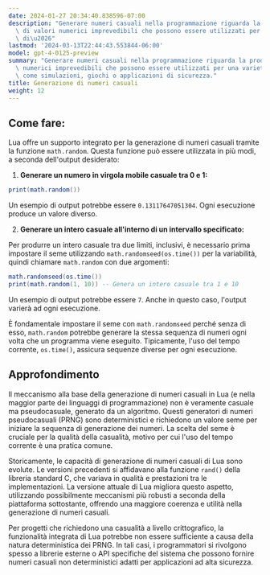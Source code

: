 ```yaml
---
date: 2024-01-27 20:34:40.838596-07:00
description: "Generare numeri casuali nella programmazione riguarda la produzione\
  \ di valori numerici imprevedibili che possono essere utilizzati per una variet\xE0\
  \ di\u2026"
lastmod: '2024-03-13T22:44:43.553844-06:00'
model: gpt-4-0125-preview
summary: "Generare numeri casuali nella programmazione riguarda la produzione di valori\
  \ numerici imprevedibili che possono essere utilizzati per una variet\xE0 di scopi\
  \ come simulazioni, giochi o applicazioni di sicurezza."
title: Generazione di numeri casuali
weight: 12
---
```


## Come fare:
Lua offre un supporto integrato per la generazione di numeri casuali tramite la funzione `math.random`. Questa funzione può essere utilizzata in più modi, a seconda dell'output desiderato:

1. **Generare un numero in virgola mobile casuale tra 0 e 1:**

```Lua
print(math.random())
```

Un esempio di output potrebbe essere `0.13117647051304`. Ogni esecuzione produce un valore diverso.

2. **Generare un intero casuale all'interno di un intervallo specificato:**

Per produrre un intero casuale tra due limiti, inclusivi, è necessario prima impostare il seme utilizzando `math.randomseed(os.time())` per la variabilità, quindi chiamare `math.random` con due argomenti:

```Lua
math.randomseed(os.time())
print(math.random(1, 10)) -- Genera un intero casuale tra 1 e 10
```

Un esempio di output potrebbe essere `7`. Anche in questo caso, l'output varierà ad ogni esecuzione.

È fondamentale impostare il seme con `math.randomseed` perché senza di esso, `math.random` potrebbe generare la stessa sequenza di numeri ogni volta che un programma viene eseguito. Tipicamente, l'uso del tempo corrente, `os.time()`, assicura sequenze diverse per ogni esecuzione.

## Approfondimento
Il meccanismo alla base della generazione di numeri casuali in Lua (e nella maggior parte dei linguaggi di programmazione) non è veramente casuale ma pseudocasuale, generato da un algoritmo. Questi generatori di numeri pseudocasuali (PRNG) sono deterministici e richiedono un valore seme per iniziare la sequenza di generazione dei numeri. La scelta del seme è cruciale per la qualità della casualità, motivo per cui l'uso del tempo corrente è una pratica comune.

Storicamente, le capacità di generazione di numeri casuali di Lua sono evolute. Le versioni precedenti si affidavano alla funzione `rand()` della libreria standard C, che variava in qualità e prestazioni tra le implementazioni. La versione attuale di Lua migliora questo aspetto, utilizzando possibilmente meccanismi più robusti a seconda della piattaforma sottostante, offrendo una maggiore coerenza e utilità nella generazione di numeri casuali.

Per progetti che richiedono una casualità a livello crittografico, la funzionalità integrata di Lua potrebbe non essere sufficiente a causa della natura deterministica dei PRNG. In tali casi, i programmatori si rivolgono spesso a librerie esterne o API specifiche del sistema che possono fornire numeri casuali non deterministici adatti per applicazioni ad alta sicurezza.
